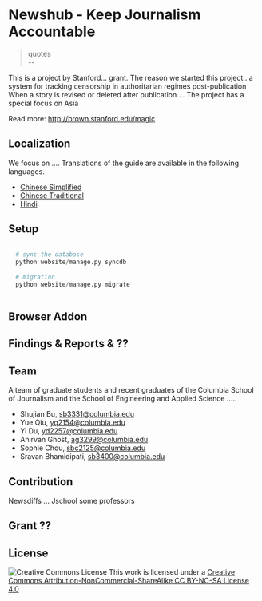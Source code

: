 # Newshub - Keep Journalism Accountable

> quotes <br/>
> --  <br/>

This is a project by Stanford... grant. 
The reason we started this project.. a system for tracking censorship in authoritarian regimes post-publication
When a story is revised or deleted after publication ... The project has a special focus on Asia

Read more: http://brown.stanford.edu/magic

## Localization

We focus on .... Translations of the guide are available in the following languages. 
* [Chinese Simplified](https://github.com/shujianbu/newshub/README-zhCN.md)
* [Chinese Traditional](https://github.com/shujianbu/newshub/README-zhTW.md)
* [Hindi](https://github.com/shujianbu/newshub/README-Hindi.md)

## Setup 

```Python
  
  # sync the database
  python website/manage.py syncdb 
  
  # migration
  python website/manage.py migrate  
  
```

## Browser Addon 

## Findings & Reports & ??

## Team 

A team of graduate students and recent graduates of the Columbia School of Journalism and the School of Engineering and Applied Science ..... 

* Shujian Bu, sb3331@columbia.edu
* Yue Qiu, yq2154@columbia.edu 
* Yi Du, yd2257@columbia.edu 
* Anirvan Ghost, ag3299@columbia.edu
* Sophie Chou, sbc2125@columbia.edu
* Sravan Bhamidipati, sb3400@columbia.edu

## Contribution 

Newsdiffs ... 
Jschool 
some professors

## Grant ?? 

## License
![Creative Commons License](http://i.creativecommons.org/l/by-nc-sa/3.0/88x31.png)
This work is licensed under a [Creative Commons Attribution-NonCommercial-ShareAlike CC BY-NC-SA License 4.0](http://creativecommons.org/licenses/by-nc-sa/4.0/)




